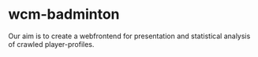wcm-badminton
=============

Our aim is to create a webfrontend for presentation and statistical analysis of crawled player-profiles.
